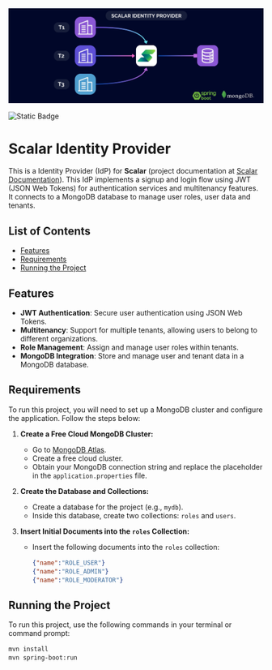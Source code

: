 <img src="src/main/resources/static/img/scalar_docs.jpg">

![Static Badge](https://img.shields.io/badge/In%20Development%20Phase-8A2BE2)

# Scalar Identity Provider

This is a Identity Provider (IdP) for **Scalar** (project documentation at [Scalar Documentation](SCALAR_DOCS.md)). This IdP implements a signup and login flow using JWT (JSON Web Tokens) for authentication services and multitenancy features. It connects to a MongoDB database to manage user roles, user data and tenants.

## List of Contents
- [Features](#features)
- [Requirements](#requirements)
- [Running the Project](#running-the-project)

## Features

- **JWT Authentication**: Secure user authentication using JSON Web Tokens.
- **Multitenancy**: Support for multiple tenants, allowing users to belong to different organizations.
- **Role Management**: Assign and manage user roles within tenants.
- **MongoDB Integration**: Store and manage user and tenant data in a MongoDB database.

## Requirements

To run this project, you will need to set up a MongoDB cluster and configure the application. Follow the steps below:

1. **Create a Free Cloud MongoDB Cluster:**
   - Go to [MongoDB Atlas](https://cloud.mongodb.com/).
   - Create a free cloud cluster.
   - Obtain your MongoDB connection string and replace the placeholder in the `application.properties` file.

2. **Create the Database and Collections:**
   - Create a database for the project (e.g., `mydb`).
   - Inside this database, create two collections: `roles` and `users`.

3. **Insert Initial Documents into the `roles` Collection:**
   - Insert the following documents into the `roles` collection:
     ```json
     {"name":"ROLE_USER"}
     {"name":"ROLE_ADMIN"}
     {"name":"ROLE_MODERATOR"}
     ```

## Running the Project

To run this project, use the following commands in your terminal or command prompt:
```bash
mvn install
mvn spring-boot:run
```